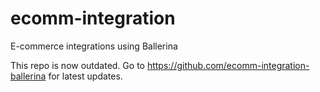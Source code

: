 # ecomm-integration
E-commerce integrations using Ballerina

This repo is now outdated. Go to https://github.com/ecomm-integration-ballerina for latest updates. 
